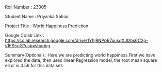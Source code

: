 Roll Number       :   23305

Student Name      :   Priyanka Sahoo

Project Title     :   World Happiness Prediction

Google Colab Link :   https://colab.research.google.com/drive/1YhjRNPpB7ousgXJlzbs6C2p-s1FS5rrS?usp=sharing

Summary(Optional) :    Here we are predicting world happiness.First we have explored the data, then used linear Regression model, the root mean square error is 0.59 for this data set.
